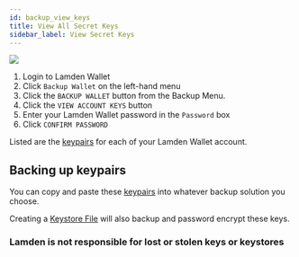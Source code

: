 ```yaml
---
id: backup_view_keys
title: View All Secret Keys
sidebar_label: View Secret Keys
---
```


![](/img/wallet/gif/1.0.0_backup_view_keys.gif)

1. Login to Lamden Wallet
2. Click `Backup Wallet` on the left-hand menu
3. Click the `BACKUP WALLET` button from the Backup Menu.
4. Click the `VIEW ACCOUNT KEYS` button
5. Enter your Lamden Wallet password in the `Password` box
6. Click `CONFIRM PASSWORD`

Listed are the <u>[keypairs](/docs/wallet/accounts_linked_overview)</u> for each of your Lamden Wallet account.

## Backing up keypairs
You can copy and paste these <u>[keypairs](/docs/wallet/accounts_linked_overview)</u> into whatever backup solution you choose.

Creating a <u>[Keystore File](/docs/wallet/accounts_linked_overview)</u> will also backup and password encrypt these keys.

### **Lamden is not responsible for lost or stolen keys or keystores**